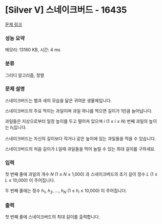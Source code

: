 # [Silver V] 스네이크버드 - 16435 

[문제 링크](https://www.acmicpc.net/problem/16435) 

### 성능 요약

메모리: 13160 KB, 시간: 4 ms

### 분류

그리디 알고리즘, 정렬

### 문제 설명

<p>스네이크버드는 뱀과 새의 모습을 닮은 귀여운 생물체입니다. </p>

<p>스네이크버드의 주요 먹이는 과일이며 과일 하나를 먹으면 길이가 1만큼 늘어납니다.</p>

<p>과일들은 지상으로부터 일정 높이를 두고 떨어져 있으며 <em>i</em> (1 ≤ <em>i</em> ≤ <em>N</em>) 번째 과일의 높이는 <em>h<sub>i</sub></em>입니다. </p>

<p>스네이크버드는 자신의 길이보다 작거나 같은 높이에 있는 과일들을 먹을 수 있습니다.</p>

<p>스네이크버드의 처음 길이가 <em>L</em>일때 과일들을 먹어 늘릴 수 있는 최대 길이를 구하세요.</p>

### 입력 

 <p>첫 번째 줄에 과일의 개수 <em>N</em> (1 ≤ <em>N</em> ≤ 1,000) 과 스네이크버드의 초기 길이 정수 <em>L</em> (1 ≤ <em>L</em> ≤ 10,000) 이 주어집니다.</p>

<p>두 번째 줄에는 정수 <em>h<sub>1</sub></em>, <em>h<sub>2</sub></em>, ..., <em>h<sub>N</sub></em> (1 ≤ <em>h<sub>i</sub></em> ≤ 10,000) 이 주어집니다.</p>

### 출력 

 <p>첫 번째 줄에 스네이크버드의 최대 길이를 출력합니다.</p>

